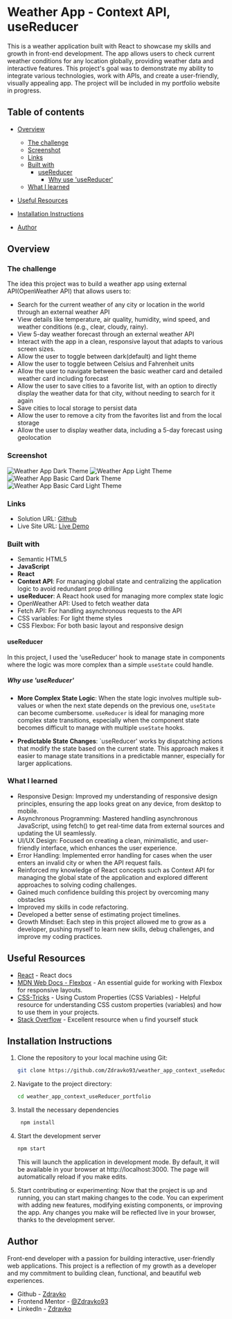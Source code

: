 # Weather App - Context API, useReducer

This is a weather application built with React to showcase my skills and growth in front-end development. The app allows users to check current weather conditions for any location globally, providing weather data and interactive features. This project's goal was to demonstrate my ability to integrate various technologies, work with APIs, and create a user-friendly, visually appealing app. The project will be included in my portfolio website in progress.

## Table of contents

- [Overview](#overview)

  - [The challenge](#the-challenge)
  - [Screenshot](#screenshot)
  - [Links](#links)
  - [Built with](#built-with)
    - [useReducer](#usereducer)
      - [Why use 'useReducer'](#why-use-usereducer)
  - [What I learned](#what-i-learned)

- [Useful Resources](#useful-resources)
- [Installation Instructions](#installation-instructions)
- [Author](#author)

## Overview

### The challenge

The idea this project was to build a weather app using external API(OpenWeather API) that allows users to:

- Search for the current weather of any city or location in the world through an external weather API
- View details like temperature, air quality, humidity, wind speed, and weather conditions (e.g., clear, cloudy, rainy).
- View 5-day weather forecast through an external weather API
- Interact with the app in a clean, responsive layout that adapts to various screen sizes.
- Allow the user to toggle between dark(default) and light theme
- Allow the user to toggle between Celsius and Fahrenheit units
- Allow the user to navigate between the basic weather card and detailed weather card including forecast
- Allow the user to save cities to a favorite list, with an option to directly display the weather data for that city, without needing to search for it again
- Save cities to local storage to persist data
- Allow the user to remove a city from the favorites list and from the local storage
- Allow the user to display weather data, including a 5-day forecast using geolocation

### Screenshot

![Weather App Dark Theme](./screenshot-dark-theme.png)
![Weather App Light Theme](./screenshot-light-theme.png)
![Weather App Basic Card Dark Theme](./screenshot-basic-weather-dark-theme.png)
![Weather App Basic Card Light Theme](./screenshot-basic-weather-light-theme.png)

### Links

- Solution URL: [Github](https://github.com/Zdravko93/weather_app_context_useReducer_portfolio.git)
- Live Site URL: [Live Demo](https://zdravko93.github.io/weather_app_context_useReducer_portfolio/)

### Built with

- Semantic HTML5
- **JavaScript**
- **React**
- **Context API**: For managing global state and centralizing the application logic to avoid redundant prop drilling
- **useReducer**: A React hook used for managing more complex state logic
- OpenWeather API: Used to fetch weather data
- Fetch API: For handling asynchronous requests to the API
- CSS variables: For light theme styles
- CSS Flexbox: For both basic layout and responsive design

#### useReducer

In this project, I used the 'useReducer' hook to manage state in components where the logic was more complex than a simple `useState` could handle.

##### Why use 'useReducer'

- **More Complex State Logic**: When the state logic involves multiple sub-values or when the next state depends on the previous one, `useState` can become cumbersome. `useReducer` is ideal for managing more complex state transitions, especially when the component state becomes difficult to manage with multiple `useState` hooks.

- **Predictable State Changes**: `useReducer' works by dispatching actions that modify the state based on the current state. This approach makes it easier to manage state transitions in a predictable manner, especially for larger applications.

### What I learned

- Responsive Design: Improved my understanding of responsive design principles, ensuring the app looks great on any device, from desktop to mobile.
- Asynchronous Programming: Mastered handling asynchronous JavaScript, using fetch() to get real-time data from external sources and updating the UI seamlessly.
- UI/UX Design: Focused on creating a clean, minimalistic, and user-friendly interface, which enhances the user experience.
- Error Handling: Implemented error handling for cases when the user enters an invalid city or when the API request fails.
- Reinforced my knowledge of React concepts such as Context API for managing the global state of the application and explored different approaches to solving coding challenges.
- Gained much confidence building this project by overcoming many obstacles
- Improved my skills in code refactoring.
- Developed a better sense of estimating project timelines.
- Growth Mindset: Each step in this project allowed me to grow as a developer, pushing myself to learn new skills, debug challenges, and improve my coding practices.

## Useful Resources

- [React](https://react.dev/) - React docs
- [MDN Web Docs - Flexbox](https://developer.mozilla.org/en-US/) - An essential guide for working with Flexbox for responsive layouts.
- [CSS-Tricks](https://css-tricks.com/) - Using Custom Properties (CSS Variables) - Helpful resource for understanding CSS custom properties (variables) and how to use them in your projects.
- [Stack Overflow](https://stackoverflow.com/questions) - Excellent resource when u find yourself stuck

## Installation Instructions

1. Clone the repository to your local machine using Git:
   ```bash
   git clone https://github.com/Zdravko93/weather_app_context_useReducer_portfolio.git
   ```
2. Navigate to the project directory:
   ```bash
   cd weather_app_context_useReducer_portfolio
   ```
3. Install the necessary dependencies

   ```bash
    npm install
   ```

4. Start the development server

   ```bash
   npm start
   ```

   This will launch the application in development mode. By default, it will be available in your browser at http://localhost:3000. The page will automatically reload if you make edits.

5. Start contributing or experimenting:
   Now that the project is up and running, you can start making changes to the code. You can experiment with adding new features, modifying existing components, or improving the app. Any changes you make will be reflected live in your browser, thanks to the development server.

## Author

Front-end developer with a passion for building interactive, user-friendly web applications. This project is a reflection of my growth as a developer and my commitment to building clean, functional, and beautiful web experiences.

- Github - [Zdravko](https://github.com/Zdravko93)
- Frontend Mentor - [@Zdravko93](https://www.frontendmentor.io/profile/Zdravko93)
- LinkedIn - [Zdravko](https://www.linkedin.com/in/zdravkodelic/)
